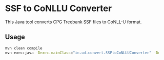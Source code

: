 # SSF to CoNLLU Converter

This Java tool converts CPG Treebank SSF files to CoNLL-U format.

## Usage

```bash
mvn clean compile
mvn exec:java -Dexec.mainClass="in.ud.convert.SSFtoCoNLLUConverter" -Dexec.args="<input.txt> <output.txt>"
```

